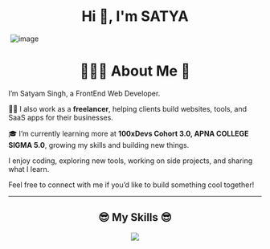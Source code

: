 <h1 align="center">Hi 👋, I'm SATYA</h1>

![]()
![image](<img width="1400" height="350" alt="image" src="[https://github.com/user-attachments/assets/1d5fcb30-d626-4e18-9419-30c8f4ff56d2](https://media.licdn.com/dms/image/v2/D4E16AQEQcUGQ0z9b7g/profile-displaybackgroundimage-shrink_350_1400/B4EZe7HvaSHYAc-/0/1751191061161?e=1756944000&v=beta&t=2arklstNTKqRiX-hOdllMAKQn1mjdKcTPJ0SuU-RhPw)" />
)

<h1 align="center">🙋🏻‍♂️ About Me 👋</h1>

I’m Satyam Singh, a FrontEnd Web Developer.

🧑‍💻 I also work as a **freelancer**, helping clients build websites, tools, and SaaS apps for their businesses.

🎓 I’m currently learning more at **100xDevs Cohort 3.0, APNA COLLEGE SIGMA 5.0**, growing my skills and building new things.

I enjoy coding, exploring new tools, working on side projects, and sharing what I learn.

Feel free to connect with me if you’d like to build something cool together!

---

<h2 align="center">😎 My Skills 😎</h2>

<p align="center">
<img src="https://skillicons.dev/icons?i=html,css,sass,tailwindcss,materialui,javascript,ts,react,nodejs,express,nextjs,mongo,mysql,git,github,postman,vscode,bash,powershell,notion,npm,,vite&perline=8">
</p>
